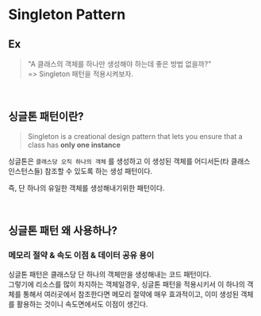 
#  Singleton Pattern

## Ex

> "A 클래스의 객체를 하나만 생성해야 하는데 좋은 방법 없을까?"
> <br>=> Singleton 패턴을 적용시켜보자.

<br/>

## 싱글톤 패턴이란?

> Singleton is a creational design pattern that lets you ensure that a class has **only one instance**

싱글톤은 `클래스당 오직 하나의 객체` 를 생성하고 이 생성된 객체를 어디서든(타 클래스 인스턴스들) 참조할 수 있도록 하는 생성 패턴이다.

즉, 단 하나의 유일한 객체를 생성해내기위한 패턴이다.

<br/>

## 싱글톤 패턴 왜 사용하나?



### 메모리 절약 & 속도 이점 & 데이터 공유 용이 

  싱글톤 패턴은 클래스당 단 하나의 객체만을 생성해내는 코드 패턴이다.   
  그렇기에 리소스를 많이 차지하는 객체일경우, 싱글톤 패턴을 적용시키서 이 하나의 객체를 통해서 여러곳에서 참조한다면 메모리 절약에 매우 효과적이고, 이미 생성된 객체를 활용하는 것이니 속도면에서도 이점이 생긴다.
 
<br>
